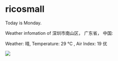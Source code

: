 # ricosmall

Today is Monday.

Weather infomation of 深圳市南山区， 广东省， 中国: 

Weather: 晴, Temperature: 29 ℃ , Air Index: 19 优

<img src="https://github-readme-stats.vercel.app/api?username=ricosmall&show_icons=true" />
